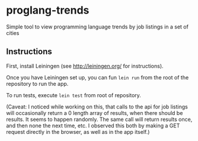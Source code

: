 # proglang-trends
Simple tool to view programming language trends by job listings in a set of cities

## Instructions

First, install Leiningen (see http://leiningen.org/ for instructions).

Once you have Leiningen set up, you can fun ```lein run``` from the root of the repository to run the app.

To run tests, execute ```lein test``` from root of repository.

(Caveat: I noticed while working on this, that calls to the api for job listings will occasionally return a 0 length array of results, when there should be results. It seems to happen randomly. The same call will return results once, and then none the next time, etc. I observed this both by making a GET request directly in the browser, as well as in the app itself.)
